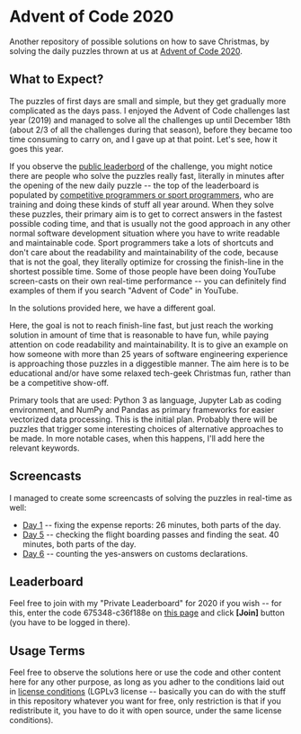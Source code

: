 # Advent of Code 2020

Another repository of possible solutions on how to save Christmas, by solving the daily puzzles thrown at us at [Advent of Code 2020](https://adventofcode.com/).

## What to Expect?

The puzzles of first days are small and simple, but they get gradually more complicated as the days pass. I enjoyed the Advent of Code challenges last year (2019) and managed to solve all the challenges up until December 18th (about 2/3 of all the challenges during that season), before they became too time consuming to carry on, and I gave up at that point. Let's see, how it goes this year.

If you observe the [public leaderbord](https://adventofcode.com/2020/leaderboard) of the challenge, you might notice there are people who solve the puzzles really fast, literally in minutes after the opening of the new daily puzzle -- the top of the leaderboard is populated by [competitive programmers or sport programmers](https://en.wikipedia.org/wiki/Competitive_programming), who are training and doing these kinds of stuff all year around. When they solve these puzzles, their primary aim is to get to correct answers in the fastest possible coding time, and that is usually not the good approach in any other normal software development situation where you have to write readable and maintainable code. Sport programmers take a lots of shortcuts and don't care about the readability and maintainability of the code, because that is not the goal, they literally optimize for crossing the finish-line in the shortest possible time. Some of those people have been doing YouTube screen-casts on their own real-time performance -- you can definitely find examples of them if you search "Advent of Code" in YouTube.

In the solutions provided here, we have a different goal.

Here, the goal is not to reach finish-line fast, but just reach the working solution in amount of time that is reasonable to have fun, while paying attention on code readability and maintainability. It is to give an example on how someone with more than 25 years of software engineering experience is approaching those puzzles in a diggestible manner. The aim here is to be educational and/or have some relaxed tech-geek Christmas fun, rather than be a competitive show-off.

Primary tools that are used: Python 3 as language, Jupyter Lab as coding environment, and NumPy and Pandas as primary frameworks for easier vectorized data processing. This is the initial plan. Probably there will be puzzles that trigger some interesting choices of alternative approaches to be made. In more notable cases, when this happens, I'll add here the relevant keywords.

## Screencasts

I managed to create some screencasts of solving the puzzles in real-time as well:
- [Day 1](https://youtu.be/uVpnJURhRRs) -- fixing the expense reports: 26 minutes, both parts of the day.
- [Day 5](https://youtu.be/tDpkhOmM6Ps) -- checking the flight boarding passes and finding the seat. 40 minutes, both parts of the day.
- [Day 6](https://youtu.be/anJOnFPjJps) -- counting the yes-answers on customs declarations.

## Leaderboard

Feel free to join with my "Private Leaderboard" for 2020 if you wish -- for this, enter the code 675348-c36f188e on [this page](https://adventofcode.com/2020/leaderboard/private) and click **[Join]** button (you have to be logged in there).

## Usage Terms

Feel free to observe the solutions here or use the code and other content here for any other purpose, as long as you adher to the conditions laid out in [license conditions](https://github.com/askoseeba/aoc2020/blob/main/LICENSE) (LGPLv3 license -- basically you can do with the stuff in this repository whatever you want for free, only restriction is that if you redistribute it, you have to do it with open source, under the same license conditions).
